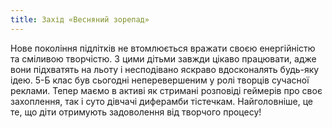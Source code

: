 ```yaml
---
title: Захід «Весняний зорепад»
---
```


Нове покоління підлітків не втомлюється вражати своєю енергійністю та сміливою творчістю. З цими дітьми завжди цікаво працювати, адже вони підхватять на льоту і несподівано яскраво вдосконалять будь-яку ідею. 5-Б клас був сьогодні неперевершеним у ролі творців сучасної реклами. Тепер маємо в активі як стримані розповіді геймерів про своє захоплення, так і суто дівчачі диферамби тістечкам. Найголовніше, це те, що діти отримують задоволення від творчого процесу!

<slideshow id="_/72157695061289335" />
